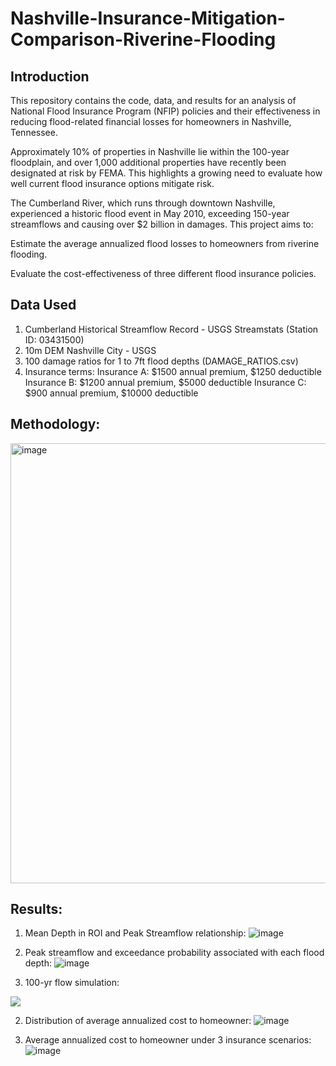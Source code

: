 # Nashville-Insurance-Mitigation-Comparison-Riverine-Flooding

## Introduction
This repository contains the code, data, and results for an analysis of National Flood Insurance Program (NFIP) policies and their effectiveness in reducing flood-related financial losses for homeowners in Nashville, Tennessee.

Approximately 10% of properties in Nashville lie within the 100-year floodplain, and over 1,000 additional properties have recently been designated at risk by FEMA. This highlights a growing need to evaluate how well current flood insurance options mitigate risk.

The Cumberland River, which runs through downtown Nashville, experienced a historic flood event in May 2010, exceeding 150-year streamflows and causing over $2 billion in damages. This project aims to:

Estimate the average annualized flood losses to homeowners from riverine flooding.

Evaluate the cost-effectiveness of three different flood insurance policies.
## Data Used
1. Cumberland Historical Streamflow Record - USGS Streamstats (Station ID: 03431500)
2. 10m DEM Nashville City - USGS
3. 100 damage ratios for 1 to 7ft flood depths (DAMAGE_RATIOS.csv)
4. Insurance terms:
   Insurance A: $1500 annual premium, $1250 deductible
   Insurance B: $1200 annual premium, $5000 deductible
   Insurance C: $900 annual premium, $10000 deductible
   
##  Methodology: 
<img width="704" alt="image" src="https://user-images.githubusercontent.com/83591548/227374113-f89bab42-1e32-45fd-823d-a48486e8d3c2.png">

## Results: 
1. Mean Depth in ROI and Peak Streamflow relationship:
![image](https://github.com/raghavsharma99/Nashville-Insurance-Mitigation-Comparison-Riverine-Flooding/assets/83591548/cdcd211e-002b-42b1-8eae-d15632560214)

2. Peak streamflow and exceedance probability associated with each flood depth:
![image](https://github.com/raghavsharma99/Nashville-Insurance-Mitigation-Comparison-Riverine-Flooding/assets/83591548/e650eef4-8b27-4078-9bcc-359d42553297)

3. 100-yr flow simulation:

![](https://github.com/raghavsharma99/Nashville-Insurance-Mitigation-Comparison-Riverine-Flooding/blob/main/100yrGIFCumberland.gif)

2. Distribution of average annualized cost to homeowner:
![image](https://github.com/raghavsharma99/Nashville-Insurance-Mitigation-Comparison-Riverine-Flooding/assets/83591548/b6d10938-c37c-489a-9b37-a74337fc0387)

3. Average annualized cost to homeowner under 3 insurance scenarios:
![image](https://github.com/raghavsharma99/Nashville-Insurance-Mitigation-Comparison-Riverine-Flooding/assets/83591548/a07e7c61-e3d7-49b8-8db7-505626e514ed)

 
